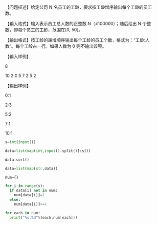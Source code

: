 【问题描述】给定公司 N 名员工的工龄，要求按工龄增序输出每个工龄的员工数。

【输入格式】输入表示员工总人数的正整数 N（≤100000）；随后给出 N 个整数，即每个员工的工龄，范围在[0, 50]。

【输出格式】按工龄的递增顺序输出每个工龄的员工个数，格式为：“工龄:人数”。每个工龄占一行。如果人数为 0 则不输出该项。

【输入样例】

8

10 2 0 5 7 2 5 2

【输出样例】

0:1

2:3

5:2

7:1

10:1

```python
s=int(input())

data=list(map(int,input().split()[:s]))

data.sort()

data=list(map(str,data))

num={}

for i in range(s):
  if data[i] not in num:
    num[data[i]]=1
  else:
    num[data[i]]+=1

for each in num:
  print("%s:%d"%(each,num[each]))
```
